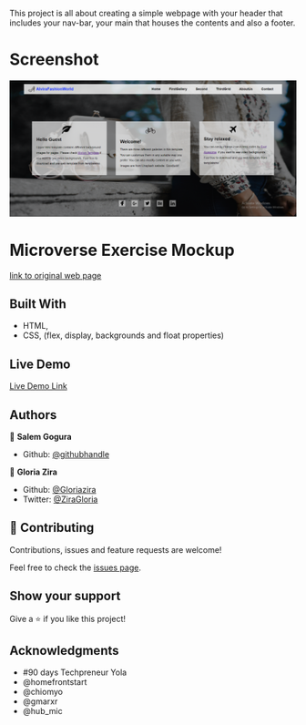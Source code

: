 This project is all about creating a simple webpage with your header that includes your nav-bar, your main that houses the contents and also a footer.

# Screenshot

![screenshot](https://github.com/salem-stack/Class-Work-0/blob/html-branch/assets/wallpapers-img/Screenshot.PNG)
# Microverse Exercise Mockup

[link to original web page](https://web.archive.org/web/20140301004610/http://www.apple.com/)

## Built With

- HTML,
- CSS, (flex, display, backgrounds and float properties)

## Live Demo

[Live Demo Link](https://gnwin.github.io/Godwin-Huemac-Apple-Website/)
<!-- [Live Demo Link](https://raw.githack.com/Gnwin/Godwin-Huemac-Apple-Website/apple/index.html) -->

## Authors

👤 **Salem Gogura**

- Github: [@githubhandle](https://github.com/Huemac-Alfredo)

👤 **Gloria Zira**

- Github: [@Gloriazira](https://github.com/Gloriazira)
- Twitter: [@ZiraGloria](https://twitter.com/ZiraGloria)

## 🤝 Contributing

Contributions, issues and feature requests are welcome!

Feel free to check the [issues page](https://github.com/Gnwin/Godwin-Huemac-Apple-Website/issues/1).

## Show your support

Give a ⭐️ if you like this project!

## Acknowledgments

- #90 days Techpreneur Yola
- @homefrontstart
- @chiomyo
- @gmarxr
- @hub_mic